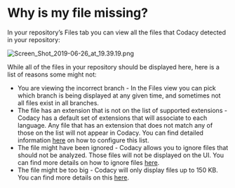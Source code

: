 # Why is my file missing?

In your repository’s Files tab you can view all the files that Codacy detected in your repository:

![Screen_Shot_2019-06-26_at_19.39.19.png](/images/Screen_Shot_2019-06-26_at_19.39.19.png)

While all of the files in your repository should be displayed here, here is a list of reasons some might not:

-   You are viewing the incorrect branch - In the Files view you can pick which branch is being displayed at any given time, and sometimes not all files exist in all branches.
-   The file has an extension that is not on the list of supported extensions - Codacy has a default set of extensions that will associate to each language. Any file that has an extension that does not match any of those on the list will not appear in Codacy. You can find detailed information [here](/hc/en-us/articles/207994395-Language-Extensions) on how to configure this list.
-   The file might have been ignored - Codacy allows you to ignore files that should not be analyzed. Those files will not be displayed on the UI. You can find more details on how to ignore files [here](/hc/en-us/articles/360005097654-Ignore-files-from-Codacy-analysis).
-   The file might be too big - Codacy will only display files up to 150 KB. You can find more details on this [here](/hc/en-us/articles/360025964333).
